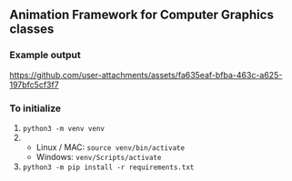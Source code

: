 ## Animation Framework for Computer Graphics classes

### Example output

https://github.com/user-attachments/assets/fa635eaf-bfba-463c-a625-197bfc5cf3f7

### To initialize

1. `python3 -m venv venv`
2. - Linux / MAC: `source venv/bin/activate`
   - Windows: `venv/Scripts/activate`
3. `python3 -m pip install -r requirements.txt`
